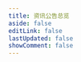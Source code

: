 ```yaml
---
title: 资讯公告总览
aside: false
editLink: false
lastUpdated: false
showComment: false
---
```


<NewsPage />